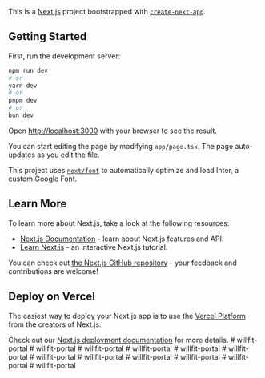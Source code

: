 This is a [Next.js](https://nextjs.org/) project bootstrapped with [`create-next-app`](https://github.com/vercel/next.js/tree/canary/packages/create-next-app).

## Getting Started

First, run the development server:

```bash
npm run dev
# or
yarn dev
# or
pnpm dev
# or
bun dev
```

Open [http://localhost:3000](http://localhost:3000) with your browser to see the result.

You can start editing the page by modifying `app/page.tsx`. The page auto-updates as you edit the file.

This project uses [`next/font`](https://nextjs.org/docs/basic-features/font-optimization) to automatically optimize and load Inter, a custom Google Font.

## Learn More

To learn more about Next.js, take a look at the following resources:

- [Next.js Documentation](https://nextjs.org/docs) - learn about Next.js features and API.
- [Learn Next.js](https://nextjs.org/learn) - an interactive Next.js tutorial.

You can check out [the Next.js GitHub repository](https://github.com/vercel/next.js/) - your feedback and contributions are welcome!

## Deploy on Vercel

The easiest way to deploy your Next.js app is to use the [Vercel Platform](https://vercel.com/new?utm_medium=default-template&filter=next.js&utm_source=create-next-app&utm_campaign=create-next-app-readme) from the creators of Next.js.

Check out our [Next.js deployment documentation](https://nextjs.org/docs/deployment) for more details.
#   w i l l f i t - p o r t a l  
 #   w i l l f i t - p o r t a l  
 #   w i l l f i t - p o r t a l  
 #   w i l l f i t - p o r t a l  
 #   w i l l f i t - p o r t a l  
 #   w i l l f i t - p o r t a l  
 #   w i l l f i t - p o r t a l  
 #   w i l l f i t - p o r t a l  
 #   w i l l f i t - p o r t a l  
 #   w i l l f i t - p o r t a l  
 #   w i l l f i t - p o r t a l  
 #   w i l l f i t - p o r t a l  
 
